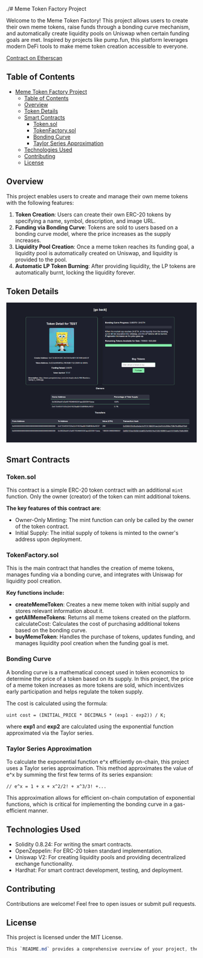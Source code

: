 ./# Meme Token Factory Project

Welcome to the Meme Token Factory! This project allows users to create their own meme tokens, raise funds through a bonding curve mechanism, and automatically create liquidity pools on Uniswap when certain funding goals are met. Inspired by projects like pump.fun, this platform leverages modern DeFi tools to make meme token creation accessible to everyone.

[Contract on Etherscan](https://sepolia.etherscan.io/address/0xc71Ef716FA6C7389d237e37852e135239D69BE75)

## Table of Contents

- [Meme Token Factory Project](#meme-token-factory-project)
  - [Table of Contents](#table-of-contents)
  - [Overview](#overview)
  - [Token Details](#token-details)
  - [Smart Contracts](#smart-contracts)
    - [Token.sol](#tokensol)
    - [TokenFactory.sol](#tokenfactorysol)
    - [Bonding Curve](#bonding-curve)
    - [Taylor Series Approximation](#taylor-series-approximation)
  - [Technologies Used](#technologies-used)
  - [Contributing](#contributing)
  - [License](#license)

## Overview

This project enables users to create and manage their own meme tokens with the following features:

1. **Token Creation**: Users can create their own ERC-20 tokens by specifying a name, symbol, description, and image URL.
2. **Funding via Bonding Curve**: Tokens are sold to users based on a bonding curve model, where the price increases as the supply increases.
3. **Liquidity Pool Creation**: Once a meme token reaches its funding goal, a liquidity pool is automatically created on Uniswap, and liquidity is provided to the pool.
4. **Automatic LP Token Burning**: After providing liquidity, the LP tokens are automatically burnt, locking the liquidity forever.

## Token Details

![Alt text](./frontend/assets/img/token_detail.png)

## Smart Contracts

### Token.sol

This contract is a simple ERC-20 token contract with an additional `mint` function. Only the owner (creator) of the token can mint additional tokens.

**The key features of this contract are**:

- Owner-Only Minting: The mint function can only be called by the owner of the token contract.
- Initial Supply: The initial supply of tokens is minted to the owner's address upon deployment.

### TokenFactory.sol
This is the main contract that handles the creation of meme tokens, manages funding via a bonding curve, and integrates with Uniswap for liquidity pool creation.

**Key functions include:**

- **createMemeToken**: Creates a new meme token with initial supply and stores relevant information about it.
- **getAllMemeTokens**: Returns all meme tokens created on the platform.
calculateCost: Calculates the cost of purchasing additional tokens based on the bonding curve.
- **buyMemeToken**: Handles the purchase of tokens, updates funding, and manages liquidity pool creation when the funding goal is met.

### Bonding Curve
A bonding curve is a mathematical concept used in token economics to determine the price of a token based on its supply. In this project, the price of a meme token increases as more tokens are sold, which incentivizes early participation and helps regulate the token supply.

The cost is calculated using the formula:
```solidity
uint cost = (INITIAL_PRICE * DECIMALS * (exp1 - exp2)) / K;
```

where **exp1** and **exp2** are calculated using the exponential function approximated via the Taylor series.

### Taylor Series Approximation
To calculate the exponential function e^x efficiently on-chain, this project uses a Taylor series approximation. This method approximates the value of e^x by summing the first few terms of its series expansion:

```solidity
// e^x = 1 + x + x^2/2! + x^3/3! +...
```

This approximation allows for efficient on-chain computation of exponential functions, which is critical for implementing the bonding curve in a gas-efficient manner.

## Technologies Used
- Solidity 0.8.24: For writing the smart contracts.
- OpenZeppelin: For ERC-20 token standard implementation.
- Uniswap V2: For creating liquidity pools and providing decentralized exchange functionality.
- Hardhat: For smart contract development, testing, and deployment.

## Contributing
Contributions are welcome! Feel free to open issues or submit pull requests.

## License
This project is licensed under the MIT License.

```css
This `README.md` provides a comprehensive overview of your project, the smart contracts involved, the technical concepts used, and instructions for getting started. You can adjust the content to better fit your project's specifics.
```
